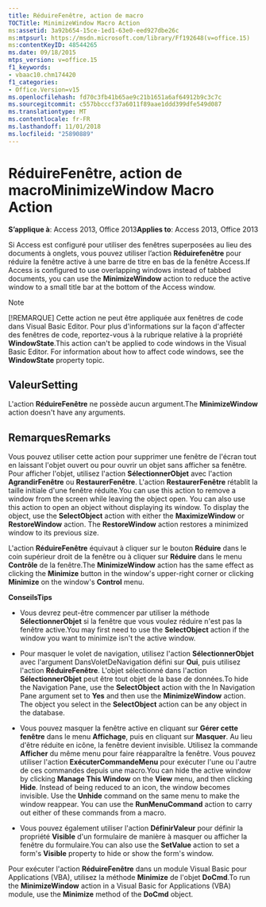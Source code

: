 ```yaml
---
title: RéduireFenêtre, action de macro
TOCTitle: MinimizeWindow Macro Action
ms:assetid: 3a92b654-15ce-1ed1-63e0-eed927dbe26c
ms:mtpsurl: https://msdn.microsoft.com/library/Ff192648(v=office.15)
ms:contentKeyID: 48544265
ms.date: 09/18/2015
mtps_version: v=office.15
f1_keywords:
- vbaac10.chm174420
f1_categories:
- Office.Version=v15
ms.openlocfilehash: fd70c3fb41b65ae9c21b1651a6af64912b9c3c7c
ms.sourcegitcommit: c557bbcccf37a6011f89aae1ddd399dfe549d087
ms.translationtype: MT
ms.contentlocale: fr-FR
ms.lasthandoff: 11/01/2018
ms.locfileid: "25890889"
---
```

# <a name="minimizewindow-macro-action"></a><span data-ttu-id="baec4-102">RéduireFenêtre, action de macro</span><span class="sxs-lookup"><span data-stu-id="baec4-102">MinimizeWindow Macro Action</span></span>


<span data-ttu-id="baec4-103">**S’applique à**: Access 2013, Office 2013</span><span class="sxs-lookup"><span data-stu-id="baec4-103">**Applies to**: Access 2013, Office 2013</span></span>

<span data-ttu-id="baec4-104">Si Access est configuré pour utiliser des fenêtres superposées au lieu des documents à onglets, vous pouvez utiliser l’action **Réduirefenêtre** pour réduire la fenêtre active à une barre de titre en bas de la fenêtre Access.</span><span class="sxs-lookup"><span data-stu-id="baec4-104">If Access is configured to use overlapping windows instead of tabbed documents, you can use the **MinimizeWindow** action to reduce the active window to a small title bar at the bottom of the Access window.</span></span>


> [!NOTE]
> <P><span data-ttu-id="baec4-p101">[!REMARQUE] Cette action ne peut être appliquée aux fenêtres de code dans Visual Basic Editor. Pour plus d'informations sur la façon d'affecter des fenêtres de code, reportez-vous à la rubrique relative à la propriété <STRONG>WindowState</STRONG>.</span><span class="sxs-lookup"><span data-stu-id="baec4-p101">This action can't be applied to code windows in the Visual Basic Editor. For information about how to affect code windows, see the <STRONG>WindowState</STRONG> property topic.</span></span></P>



## <a name="setting"></a><span data-ttu-id="baec4-107">Valeur</span><span class="sxs-lookup"><span data-stu-id="baec4-107">Setting</span></span>

<span data-ttu-id="baec4-108">L'action **RéduireFenêtre** ne possède aucun argument.</span><span class="sxs-lookup"><span data-stu-id="baec4-108">The **MinimizeWindow** action doesn't have any arguments.</span></span>

## <a name="remarks"></a><span data-ttu-id="baec4-109">Remarques</span><span class="sxs-lookup"><span data-stu-id="baec4-109">Remarks</span></span>

<span data-ttu-id="baec4-p102">Vous pouvez utiliser cette action pour supprimer une fenêtre de l'écran tout en laissant l'objet ouvert ou pour ouvrir un objet sans afficher sa fenêtre. Pour afficher l'objet, utilisez l'action **SélectionnerObjet** avec l'action **AgrandirFenêtre** ou **RestaurerFenêtre**. L'action **RestaurerFenêtre** rétablit la taille initiale d'une fenêtre réduite.</span><span class="sxs-lookup"><span data-stu-id="baec4-p102">You can use this action to remove a window from the screen while leaving the object open. You can also use this action to open an object without displaying its window. To display the object, use the **SelectObject** action with either the **MaximizeWindow** or **RestoreWindow** action. The **RestoreWindow** action restores a minimized window to its previous size.</span></span>

<span data-ttu-id="baec4-114">L'action **RéduireFenêtre** équivaut à cliquer sur le bouton **Réduire** dans le coin supérieur droit de la fenêtre ou à cliquer sur **Réduire** dans le menu **Contrôle** de la fenêtre.</span><span class="sxs-lookup"><span data-stu-id="baec4-114">The **MinimizeWindow** action has the same effect as clicking the **Minimize** button in the window's upper-right corner or clicking **Minimize** on the window's **Control** menu.</span></span>

<span data-ttu-id="baec4-115">**Conseils**</span><span class="sxs-lookup"><span data-stu-id="baec4-115">**Tips**</span></span>

  - <span data-ttu-id="baec4-116">Vous devrez peut-être commencer par utiliser la méthode **SélectionnerObjet** si la fenêtre que vous voulez réduire n'est pas la fenêtre active.</span><span class="sxs-lookup"><span data-stu-id="baec4-116">You may first need to use the **SelectObject** action if the window you want to minimize isn't the active window.</span></span>

  - <span data-ttu-id="baec4-p103">Pour masquer le volet de navigation, utilisez l'action **SélectionnerObjet** avec l'argument DansVoletDeNavigation défini sur **Oui**, puis utilisez l'action **RéduireFenêtre**. L'objet sélectionné dans l'action **SélectionnerObjet** peut être tout objet de la base de données.</span><span class="sxs-lookup"><span data-stu-id="baec4-p103">To hide the Navigation Pane, use the **SelectObject** action with the In Navigation Pane argument set to **Yes** and then use the **MinimizeWindow** action. The object you select in the **SelectObject** action can be any object in the database.</span></span>

  - <span data-ttu-id="baec4-p104">Vous pouvez masquer la fenêtre active en cliquant sur **Gérer cette fenêtre** dans le menu **Affichage**, puis en cliquant sur **Masquer**. Au lieu d'être réduite en icône, la fenêtre devient invisible. Utilisez la commande **Afficher** du même menu pour faire réapparaître la fenêtre. Vous pouvez utiliser l'action **ExécuterCommandeMenu** pour exécuter l'une ou l'autre de ces commandes depuis une macro.</span><span class="sxs-lookup"><span data-stu-id="baec4-p104">You can hide the active window by clicking **Manage This Window** on the **View** menu, and then clicking **Hide**. Instead of being reduced to an icon, the window becomes invisible. Use the **Unhide** command on the same menu to make the window reappear. You can use the **RunMenuCommand** action to carry out either of these commands from a macro.</span></span>

  - <span data-ttu-id="baec4-123">Vous pouvez également utiliser l'action **DéfinirValeur** pour définir la propriété **Visible** d'un formulaire de manière à masquer ou afficher la fenêtre du formulaire.</span><span class="sxs-lookup"><span data-stu-id="baec4-123">You can also use the **SetValue** action to set a form's **Visible** property to hide or show the form's window.</span></span>

<span data-ttu-id="baec4-124">Pour exécuter l'action **RéduireFenêtre** dans un module Visual Basic pour Applications (VBA), utilisez la méthode **Minimize** de l'objet **DoCmd**.</span><span class="sxs-lookup"><span data-stu-id="baec4-124">To run the **MinimizeWindow** action in a Visual Basic for Applications (VBA) module, use the **Minimize** method of the **DoCmd** object.</span></span>

